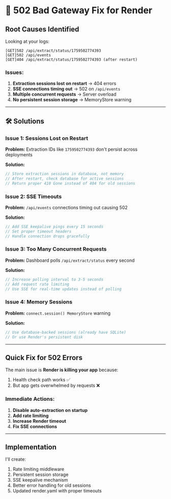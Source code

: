 # 🔴 502 Bad Gateway Fix for Render

## Root Causes Identified

Looking at your logs:
```
[GET]502 /api/extract/status/1759502774393
[GET]502 /api/events
[GET]404 /api/extract/status/1759502774393 (after restart)
```

### Issues:

1. **Extraction sessions lost on restart** → 404 errors
2. **SSE connections timing out** → 502 on `/api/events`
3. **Multiple concurrent requests** → Server overload
4. **No persistent session storage** → MemoryStore warning

---

## 🛠️ Solutions

### **Issue 1: Sessions Lost on Restart**

**Problem:** Extraction IDs like `1759502774393` don't persist across deployments

**Solution:**
```javascript
// Store extraction sessions in database, not memory
// After restart, check database for active sessions
// Return proper 410 Gone instead of 404 for old sessions
```

### **Issue 2: SSE Timeouts**

**Problem:** `/api/events` connections timing out causing 502

**Solution:**
```javascript
// Add SSE keepalive pings every 15 seconds
// Set proper timeout headers
// Handle connection drops gracefully
```

### **Issue 3: Too Many Concurrent Requests**

**Problem:** Dashboard polls `/api/extract/status` every second

**Solution:**
```javascript
// Increase polling interval to 3-5 seconds
// Add request rate limiting
// Use SSE for real-time updates instead of polling
```

### **Issue 4: Memory Sessions**

**Problem:** `connect.session() MemoryStore` warning

**Solution:**
```javascript
// Use database-backed sessions (already have SQLite)
// Or use Render's persistent disk
```

---

## Quick Fix for 502 Errors

The main issue is **Render is killing your app** because:
1. Health check path works ✅
2. But app gets overwhelmed by requests ❌

### Immediate Actions:

1. **Disable auto-extraction on startup**
2. **Add rate limiting**
3. **Increase Render timeout**
4. **Fix SSE connections**

---

## Implementation

I'll create:
1. Rate limiting middleware
2. Persistent session storage
3. SSE keepalive mechanism
4. Better error handling for old sessions
5. Updated render.yaml with proper timeouts
